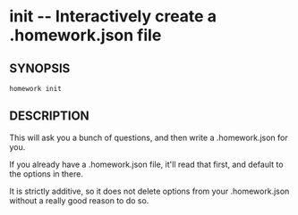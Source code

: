 init -- Interactively create a .homework.json file
==================================================

## SYNOPSIS

    homework init

## DESCRIPTION

This will ask you a bunch of questions, and then write a .homework.json for you.

If you already have a .homework.json file, it'll read that first, and default to
the options in there.

It is strictly additive, so it does not delete options from your .homework.json
without a really good reason to do so.
